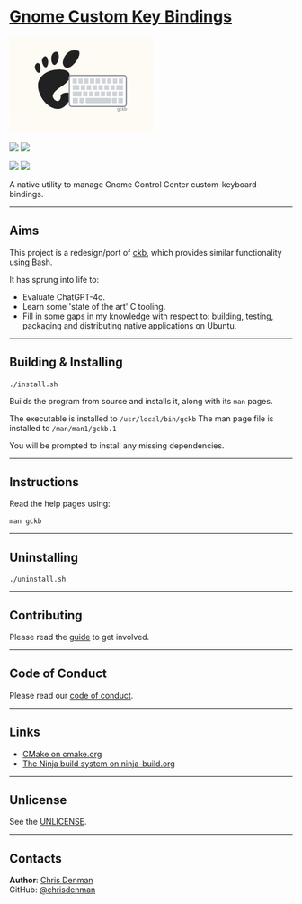 # [Gnome Custom Key Bindings]()

![](.github/social_preview/small.png)

![](https://img.shields.io/badge/gckb-1.0.0-76B900?logoColor=white)
![](https://img.shields.io/badge/released-20250729-76B900?logoColor=white)

![](https://img.shields.io/badge/main-1.0.3-76B900?logoColor=white)
![](https://img.shields.io/badge/updated-20250730-76B900?logoColor=white)

A native utility to manage Gnome Control Center custom-keyboard-bindings.

***

## Aims

This project is a redesign/port of [ckb](https://github.com/chrisdenman/ckb), which provides similar functionality using
Bash.

It has sprung into life to:

- Evaluate ChatGPT-4o.
- Learn some 'state of the art' C tooling.
- Fill in some gaps in my knowledge with respect to: building, testing, packaging and distributing native applications
  on Ubuntu.

***

## Building & Installing

```shell 
./install.sh
```

Builds the program from source and installs it, along with its `man` pages.

The executable is installed to `/usr/local/bin/gckb`
The man page file is installed to `/man/man1/gckb.1`

You will be prompted to install any missing dependencies.

***

## Instructions

Read the help pages using:

```shell 
man gckb
```

***

## Uninstalling

```shell 
./uninstall.sh
```

***

## Contributing

Please read the [guide](.github/CONTRIBUTING.md) to get involved.

***

## Code of Conduct

Please read our [code of conduct](.github/CODE_OF_CONDUCT.md).

***

## Links

- [CMake on cmake.org](https://cmake.org/)
- [The Ninja build system on ninja-build.org](https://ninja-build.org/manual.html)

***

## Unlicense

See the [UNLICENSE](UNLICENSE).

***

## Contacts

**Author**: [Chris Denman](https://www.linkedin.com/in/christopherjdenman/)  
GitHub: [@chrisdenman](https://github.com/chrisdenman)
